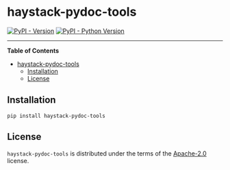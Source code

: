 # haystack-pydoc-tools

[![PyPI - Version](https://img.shields.io/pypi/v/haystack-pydoc-tools.svg)](https://pypi.org/project/haystack-pydoc-tools)
[![PyPI - Python Version](https://img.shields.io/pypi/pyversions/haystack-pydoc-tools.svg)](https://pypi.org/project/haystack-pydoc-tools)

-----

**Table of Contents**

- [haystack-pydoc-tools](#haystack-pydoc-tools)
  - [Installation](#installation)
  - [License](#license)

## Installation

```console
pip install haystack-pydoc-tools
```

## License

`haystack-pydoc-tools` is distributed under the terms of the [Apache-2.0](https://spdx.org/licenses/Apache-2.0.html) license.
